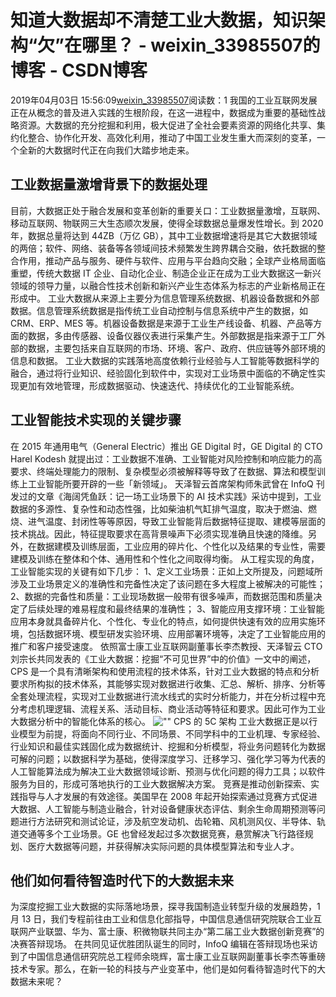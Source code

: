 # 知道大数据却不清楚工业大数据，知识架构“欠”在哪里？ - weixin_33985507的博客 - CSDN博客
2019年04月03日 15:56:09[weixin_33985507](https://me.csdn.net/weixin_33985507)阅读数：1
我国的工业互联网发展正在从概念的普及进入实践的生根阶段，在这一进程中，数据成为重要的基础性战略资源。大数据的充分挖掘和利用，极大促进了全社会要素资源的网络化共享、集约化整合、协作化开发、高效化利用，推动了中国工业发生重大而深刻的变革，一个全新的大数据时代正在向我们大踏步地走来。
## 工业数据量激增背景下的数据处理
目前，大数据正处于融合发展和变革创新的重要关口：工业数据量激增，互联网、移动互联网、物联网三大生态顺次发展，使得全球数据总量爆发性增长。到 2020 年，数据总量将达到 44ZB（万亿 GB），其中工业数据增速将是其它大数据领域的两倍；软件、网络、装备等各领域间技术频繁发生跨界耦合交融，依托数据的整合作用，推动产品与服务、硬件与软件、应用与平台趋向交融；全球产业格局面临重塑，传统大数据 IT 企业、自动化企业、制造企业正在成为工业大数据这一新兴领域的领导力量，以融合性技术创新和新兴产业生态体系为标志的产业新格局正在形成中。
工业大数据从来源上主要分为信息管理系统数据、机器设备数据和外部数据。信息管理系统数据是指传统工业自动控制与信息系统中产生的数据，如 CRM、ERP、MES 等。机器设备数据是来源于工业生产线设备、机器、产品等方面的数据，多由传感器、设备仪器仪表进行采集产生。外部数据是指来源于工厂外部的数据，主要包括来自互联网的市场、环境、客户、政府、供应链等外部环境的信息和数据。
工业大数据的实践落地高度依赖行业经验与人工智能等数据科学的融合，通过将行业知识、经验固化到软件中，实现对工业场景中面临的不确定性实现更加有效地管理，形成数据驱动、快速迭代、持续优化的工业智能系统。
## 工业智能技术实现的关键步骤
在 2015 年通用电气（General Electric）推出 GE Digital 时，GE Digital 的 CTO Harel Kodesh 就提出过：工业数据不准确、工业智能对风险控制和响应能力的高要求、终端处理能力的限制、复杂模型必须被解释等导致了在数据、算法和模型训练上工业智能所要开辟的一些「新领域」。
天泽智云首席架构师朱武曾在 InfoQ 刊发过的文章《海阔凭鱼跃：记一场工业场景下的 AI 技术实践》采访中提到，工业数据的多源性、复杂性和动态性强，比如柴油机气缸排气温度，取决于燃油、燃烧、进气温度、封闭性等等原因，导致工业智能背后数据特征提取、建模等层面的技术挑战。因此，特征提取要求在高背景噪声下必须实现准确且快速的降维。另外，在数据建模及训练层面，工业应用的碎片化、个性化以及结果的专业性，需要建模及训练在整体和个体、通用性和个性化之间取得均衡。
从工程实现的角度，工业智能实现的关键有如下几步：
1、定义工业场景：正如上文所提及，问题域所涉及工业场景定义的准确性和完备性决定了该问题在多大程度上被解决的可能性；
2、数据的完备性和质量：工业现场数据一般带有很多噪声，而数据范围和质量决定了后续处理的难易程度和最终结果的准确性；
3、智能应用支撑环境：工业智能应用本身就具备碎片化、个性化、专业化的特点，如何提供快速有效的应用实施环境，包括数据环境、模型研发实验环境、应用部署环境等，决定了工业智能应用的推广和客户接受速度。
依照富士康工业互联网副董事长李杰教授、天泽智云 CTO 刘宗长共同发表的《工业大数据：挖掘“不可见世界”中的价值》一文中的阐述，CPS 是一个具有清晰架构和使用流程的技术体系，针对工业大数据的特点和分析要求所构拟的技术体系，其能够实现对数据进行收集、汇总、解析、排序、分析等全套处理流程，实现对工业数据进行流水线式的实时分析能力，并在分析过程中充分考虑机理逻辑、流程关系、活动目标、商业活动等特征和要求。因此可作为工业大数据分析中的智能化体系的核心。
![\"\"](https://static001.geekbang.org/resource/image/7e/d5/7ef70f304e53aa046857457074c931d5.jpeg)
CPS 的 5C 架构
工业大数据正是以行业模型为前提，将面向不同行业、不同场景、不同学科中的工业机理、专家经验、行业知识和最佳实践固化成为数据统计、挖掘和分析模型，将业务问题转化为数据可解的问题；以数据科学为基础，使得深度学习、迁移学习、强化学习等为代表的人工智能算法成为解决工业大数据领域诊断、预测与优化问题的得力工具；以软件服务为目的，形成可落地执行的工业大数据解决方案。
竞赛是推动创新探索、实践指导与人才发展的有效途径。美国早在 2008 年起开始探索通过竞赛方式促进大数据、人工智能与制造业融合，针对设备健康状态评估、剩余生命周期预测等问题进行方法研究和测试论证，涉及航空发动机、齿轮箱、风机测风仪、半导体、轨道交通等多个工业场景。GE 也曾经发起过多次数据竞赛，悬赏解决飞行路径规划、医疗大数据等问题，并获得解决实际问题的具体模型算法和专业人才。
## 他们如何看待智造时代下的大数据未来
为深度挖掘工业大数据的实际落地场景，探寻我国制造业转型升级的发展趋势，1 月 13 日，我们专程前往由工业和信息化部指导，中国信息通信研究院联合工业互联网产业联盟、华为、富士康、积微物联共同主办“第二届工业大数据创新竞赛”的决赛答辩现场。
在共同见证优胜团队诞生的同时，InfoQ 编辑在答辩现场也采访到了中国信息通信研究院总工程师余晓辉，富士康工业互联网副董事长李杰等重磅技术专家。那么，在新一轮的科技与产业变革中，他们是如何看待智造时代下的大数据未来呢？
